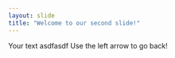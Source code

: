 ```yaml
---
layout: slide
title: "Welcome to our second slide!"
---
```

Your text asdfasdf
Use the left arrow to go back!
